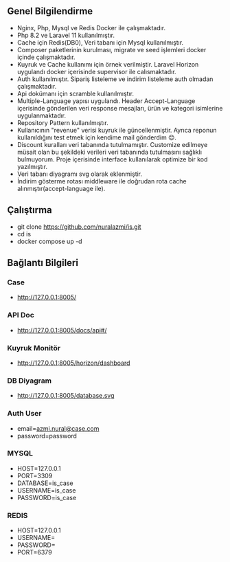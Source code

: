 ## Genel Bilgilendirme

- Nginx, Php, Mysql ve Redis Docker ile çalışmaktadır.
- Php 8.2 ve Laravel 11 kullanılmıştır.
- Cache için Redis(DB0), Veri tabanı için Mysql kullanılmıştır.
- Composer paketlerinin kurulması, migrate ve seed işlemleri docker içinde çalışmaktadır.
- Kuyruk ve Cache kullanımı için örnek verilmiştir. Laravel Horizon uygulandı docker içerisinde supervisor ile calısmaktadır.
- Auth kullanılmıştır. Sipariş listeleme ve indirim listeleme auth olmadan çalışmaktadır.
- Api dokümanı için scramble kullanılmıştır.
- Multiple-Language yapısı uygulandı. Header Accept-Language içerisinde gönderilen veri response mesajları, ürün ve kategori isimlerine uygulanmaktadır.
- Repository Pattern kullanılmıştır.
- Kullanıcının "revenue" verisi kuyruk ile güncellenmiştir. Ayrıca reponun kullanıldığını test etmek için kendime mail gönderdim 😊.
- Discount kuralları veri tabanında tutulmamıştır. Customize edilmeye müsait olan bu şekildeki verileri veri tabanında tutulmasını sağlıklı bulmuyorum. Proje içerisinde interface kullanılarak optimize bir kod yazılmıştır.
- Veri tabanı diyagramı svg olarak eklenmiştir.
- İndirim gösterme rotası middleware ile doğrudan rota cache alınmıştır(accept-language ile).

## Çalıştırma

- git clone https://github.com/nuralazmi/is.git
- cd is
- docker compose up -d

## Bağlantı Bilgileri

### Case
- http://127.0.0.1:8005/

### API Doc
- http://127.0.0.1:8005/docs/api#/

### Kuyruk Monitör
- http://127.0.0.1:8005/horizon/dashboard

### DB Diyagram
- http://127.0.0.1:8005/database.svg

### Auth User
- email=azmi.nural@case.com
- password=password

### MYSQL
- HOST=127.0.0.1
- PORT=3309
- DATABASE=is_case
- USERNAME=is_case
- PASSWORD=is_case

### REDIS
- HOST=127.0.0.1
- USERNAME=
- PASSWORD=
- PORT=6379 
